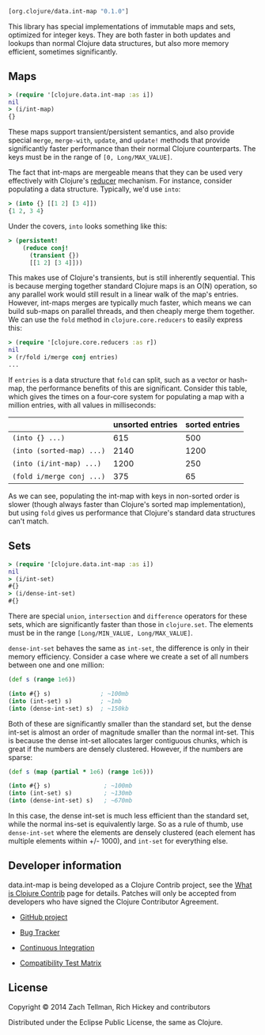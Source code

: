 ```clj
[org.clojure/data.int-map "0.1.0"]
```

This library has special implementations of immutable maps and sets, optimized for integer keys.  They are both faster in both updates and lookups than normal Clojure data structures, but also more memory efficient, sometimes significantly.

## Maps

```clj
> (require '[clojure.data.int-map :as i])
nil
> (i/int-map)
{}
```

These maps support transient/persistent semantics, and also provide special `merge`, `merge-with`, `update`, and `update!` methods that provide significantly faster performance than their normal Clojure counterparts.  The keys must be in the range of `[0, Long/MAX_VALUE]`.

The fact that int-maps are mergeable means that they can be used very effectively with Clojure's [reducer](http://clojure.com/blog/2012/05/08/reducers-a-library-and-model-for-collection-processing.html) mechanism.  For instance, consider populating a data structure.  Typically, we'd use `into`:

```clj
> (into {} [[1 2] [3 4]])
{1 2, 3 4}
```

Under the covers, `into` looks something like this:

```clj
> (persistent!
    (reduce conj!
      (transient {})
      [[1 2] [3 4]]))
```

This makes use of Clojure's transients, but is still inherently sequential.  This is because merging together standard Clojure maps is an O(N) operation, so any parallel work would still result in a linear walk of the map's entries.  However, int-maps merges are typically much faster, which means we can build sub-maps on parallel threads, and then cheaply merge them together.  We can use the `fold` method in `clojure.core.reducers` to easily express this:

```clj
> (require '[clojure.core.reducers :as r])
nil
> (r/fold i/merge conj entries)
...
```

If `entries` is a data structure that `fold` can split, such as a vector or hash-map, the performance benefits of this are significant.  Consider this table, which gives the times on a four-core system for populating a map with a million entries, with all values in milliseconds:

| | unsorted entries | sorted entries |
|----|------------------|-------------|
| `(into {} ...)` | 615 | 500 |
| `(into (sorted-map) ...)` | 2140 | 1200 |
| `(into (i/int-map) ...)` | 1200 | 250 |
| `(fold i/merge conj ...)` | 375 | 65 |

As we can see, populating the int-map with keys in non-sorted order is slower (though always faster than Clojure's sorted map implementation), but using `fold` gives us performance that Clojure's standard data structures can't match.

## Sets

```clj
> (require '[clojure.data.int-map :as i])
nil
> (i/int-set)
#{}
> (i/dense-int-set)
#{}
```

There are special `union`, `intersection` and `difference` operators for these sets, which are significantly faster than those in `clojure.set`.  The elements must be in the range `[Long/MIN_VALUE, Long/MAX_VALUE]`.

`dense-int-set` behaves the same as `int-set`, the difference is only in their memory efficiency.  Consider a case where we create a set of all numbers between one and one million:

```clj
(def s (range 1e6))

(into #{} s)              ; ~100mb
(into (int-set) s)        ; ~1mb
(into (dense-int-set) s)  ; ~150kb
```

Both of these are significantly smaller than the standard set, but the dense int-set is almost an order of magnitude smaller than the normal int-set.  This is because the dense int-set allocates larger contiguous chunks, which is great if the numbers are densely clustered.  However, if the numbers are sparse:

```clj
(def s (map (partial * 1e6) (range 1e6)))

(into #{} s)               ; ~100mb
(into (int-set) s)         ; ~130mb
(into (dense-int-set) s)   ; ~670mb
```

In this case, the dense int-set is much less efficient than the standard set, while the normal ins-set is equivalently large.  So as a rule of thumb, use `dense-int-set` where the elements are densely clustered (each element has multiple elements within +/- 1000), and `int-set` for everything else.

## Developer information

data.int-map is being developed as a Clojure Contrib project, see the
[What is Clojure Contrib](http://dev.clojure.org/pages/viewpage.action?pageId=5767464)
page for details. Patches will only be accepted from developers who
have signed the Clojure Contributor Agreement.

* [GitHub project](https://github.com/clojure/data.int-map)

* [Bug Tracker](http://dev.clojure.org/jira/browse/DIMAP)

* [Continuous Integration](http://build.clojure.org/job/data.int-map/)

* [Compatibility Test Matrix](http://build.clojure.org/job/data.int-map-test-matrix/)

## License

Copyright © 2014 Zach Tellman, Rich Hickey and contributors

Distributed under the Eclipse Public License, the same as Clojure.
